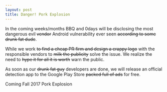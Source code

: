 ```yaml
---
layout: post
title: Danger! Pork Explosion
---
```


In the coming weeks/months BBQ and 0days will be disclosing the most dangerous evil <s>vendor</s> Android vulnerability ever seen <s>according to some drunk fat dude</s>.

While we work <s>to find a cheap PR firm and design a crappy logo</s> with the responsible vendors to <s>milk the publicity</s> solve the issue. We realize the need to <s>hype it for all it is worth</s> warn the public.

As soon as our <s>drunk fat guy</s> developers are done, we will release an official detection app to the Google Play Store <s>packed full of ads</s> for free. 

Coming Fall 2017 Pork Explosion


